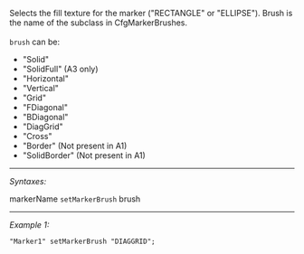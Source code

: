 Selects the fill texture for the marker ("RECTANGLE" or "ELLIPSE"). Brush is the name of the subclass in CfgMarkerBrushes.
<br>
<br>
`brush` can be:
* "Solid"
* "SolidFull" (A3 only)
* "Horizontal"
* "Vertical"
* "Grid"
* "FDiagonal"
* "BDiagonal"
* "DiagGrid"
* "Cross"
* "Border"  (Not present in A1)
* "SolidBorder"  (Not present in A1)


---
*Syntaxes:*

markerName `setMarkerBrush` brush

---
*Example 1:*

```sqf
"Marker1" setMarkerBrush "DIAGGRID";
```